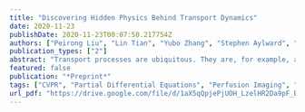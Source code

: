 ```yaml
---
title: "Discovering Hidden Physics Behind Transport Dynamics"
date: 2020-11-23
publishDate: 2020-11-23T00:07:50.217754Z
authors: ["Peirong Liu", "Lin Tian", "Yubo Zhang", "Stephen Aylward", "Yueh Lee", "Marc Niethammer"]
publication_types: ["2"]
abstract: "Transport processes are ubiquitous. They are, for example, at the heart of optical flow approaches; or of perfusion imaging, where blood transport is assessed, most commonly by injecting a tracer. An advection-diffusion equation is widely used to describe these transport phenomena. Our goal is estimating the underlying physics of advection-diffusion equations, expressed as velocity and diffusion tensor fields. We propose a learning framework (YETI) building on an auto-encoder structure between 2D and 3D image time-series, which incorporates the advection-diffusion model. To help with identifiability, we develop an advection-diffusion simulator which allows pre-training of our model by supervised learning using the velocity and diffusion tensor fields. Instead of directly learning these velocity and diffusion tensor fields, we introduce representations that assure incompressible flow and symmetric positive semi-definite diffusion fields and demonstrate the additional benefits of these representations on improving estimation accuracy. We further use transfer learning to apply YETI on a public brain magnetic resonance (MR) perfusion dataset of stroke patients and show its ability to successfully distinguish stroke lesions from normal brain regions via the estimated velocity and diffusion tensor fields."
featured: false
publication: "*Preprint*"
tags: ["CVPR", "Partial Differential Equations", "Perfusion Imaging", "Stroke", "brain"]
url_pdf: "https://drive.google.com/file/d/1aX5qQpjePjUOH_LzelHR2Da9pF_B5LfS"
---
```

